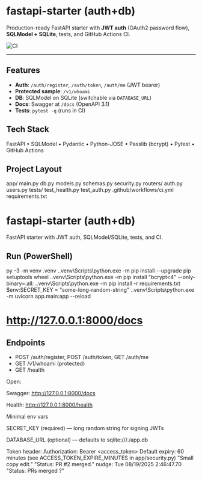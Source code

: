 # fastapi-starter (auth+db)

Production-ready FastAPI starter with **JWT auth** (OAuth2 password flow), **SQLModel + SQLite**, tests, and GitHub Actions CI.

![CI](https://github.com/amalabera/fastapi-starter/actions/workflows/ci.yml/badge.svg)

---

## Features
- **Auth**: `/auth/register`, `/auth/token`, `/auth/me` (JWT bearer)
- **Protected sample**: `/v1/whoami`
- **DB**: SQLModel on SQLite (switchable via `DATABASE_URL`)
- **Docs**: Swagger at `/docs` (OpenAPI 3.1)
- **Tests**: `pytest -q` (runs in CI)

## Tech Stack
FastAPI • SQLModel • Pydantic • Python-JOSE • Passlib (bcrypt) • Pytest • GitHub Actions

## Project Layout
app/
main.py
db.py
models.py
schemas.py
security.py
routers/
auth.py
users.py
tests/
test_health.py
test_auth.py
.github/workflows/ci.yml
requirements.txt
# fastapi-starter (auth+db)

FastAPI starter with JWT auth, SQLModel/SQLite, tests, and CI.

## Run (PowerShell)
py -3 -m venv .venv
.\.venv\Scripts\python.exe -m pip install --upgrade pip setuptools wheel
.\.venv\Scripts\python.exe -m pip install "bcrypt<4" --only-binary=:all:
.\.venv\Scripts\python.exe -m pip install -r requirements.txt
$env:SECRET_KEY = "some-long-random-string"
.\.venv\Scripts\python.exe -m uvicorn app.main:app --reload
# http://127.0.0.1:8000/docs

## Endpoints
- POST /auth/register, POST /auth/token, GET /auth/me
- GET /v1/whoami (protected)
- GET /health

Open:

Swagger: http://127.0.0.1:8000/docs

Health: http://127.0.0.1:8000/health

Minimal env vars

SECRET_KEY (required) — long random string for signing JWTs

DATABASE_URL (optional) — defaults to sqlite:///./app.db

Token header: Authorization: Bearer <access_token>
Default expiry: 60 minutes (see ACCESS_TOKEN_EXPIRE_MINUTES in app/security.py)
"Small copy edit." 
"Status: PR #2 merged." 
nudge: Tue 08/19/2025  2:46:47.70
"Status: PRs merged ?" 
